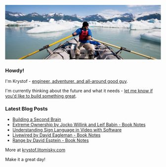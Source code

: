 ![Krystof on an Adventure!](https://raw.githubusercontent.com/krystofl/krystofl/master/banner.jpg)

### Howdy!

I'm Krystof -
[engineer, adventurer, and all-around good guy](https://krystof.litomisky.com/about/?utm_source=krystofl_github).

I'm currently thinking about the future and what it needs -
[let me know if you'd like to build something great](https://krystof.litomisky.com/contact/?utm_source=krystofl_github).

### Latest Blog Posts
- [Building a Second Brain](https://krystof.litomisky.com/2021/05/16/building-a-second-brain/?utm_source=krystofl_github)
- [Extreme Ownership by Jocko Willink and Leif Babin - Book Notes](https://krystof.litomisky.com/2021/03/23/extreme-ownership-book-notes/?utm_source=krystofl_github)
- [Understanding Sign Language in Video with Software](https://krystof.litomisky.com/2021/02/21/ASL-understanding-in-video/?utm_source=krystofl_github)
- [Livewired by David Eagleman - Book Notes](https://krystof.litomisky.com/2020/12/25/livewired-book-notes/?utm_source=krystofl_github)
- [Range by David Esptein - Book Notes](https://krystof.litomisky.com/2020/11/29/range-book-notes/?utm_source=krystofl_github)

More at [krystof.litomisky.com](https://krystof.litomisky.com/?utm_source=krystofl_github)


Make it a great day!
